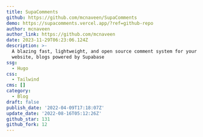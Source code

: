 ```yaml
---
title: SupaComments
github: https://github.com/mcnaveen/SupaComments
demo: https://supacomments.vercel.app/?ref=github-repo
author: mcnaveen
author_link: https://github.com/mcnaveen
date: 2023-11-29T06:23:06.124Z
description: >-
  A blazing fast, lightweight, and open source comment system for your static
  website, blogs powered by Supabase
ssg:
  - Hugo
css:
  - Tailwind
cms: []
category:
  - Blog
draft: false
publish_date: '2022-04-09T17:18:07Z'
update_date: '2022-08-16T05:12:26Z'
github_star: 131
github_fork: 12
---
```

